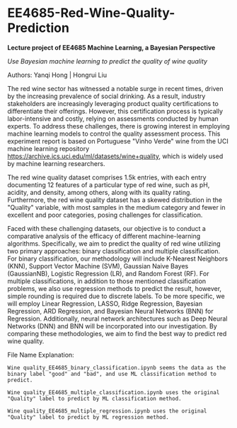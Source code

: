 # EE4685-Red-Wine-Quality-Prediction
**Lecture project of EE4685 Machine Learning, a Bayesian Perspective**

_Use Bayesian machine learning to predict the quality of wine quality_

Authors: Yanqi Hong | Hongrui Liu 

The red wine sector has witnessed a notable surge in recent times, driven by the increasing prevalence of social drinking. As a result, industry stakeholders are increasingly leveraging product quality certifications to differentiate their offerings. However, this certification process is typically labor-intensive and costly, relying on assessments conducted by human experts. To address these challenges, there is growing interest in employing machine learning models to control the quality assessment process. This experiment report is based on Portuguese "Vinho Verde" wine from the UCI machine learning repository https://archive.ics.uci.edu/ml/datasets/wine+quality, which is widely used by machine learning researchers.

The red wine quality dataset comprises 1.5k entries, with each entry documenting 12 features of a particular type of red wine, such as pH, acidity, and density, among others, along with its quality rating. 
Furthermore, the red wine quality dataset has a skewed distribution in the "Quality" variable, with most samples in the medium category and fewer in excellent and poor categories, posing challenges for classification. 

Faced with these challenging datasets, our objective is to conduct a comparative analysis of the efficacy of different machine-learning algorithms. Specifically, we aim to predict the quality of red wine utilizing two primary approaches: binary classification and multiple classification. For binary classification, our methodology will include K-Nearest Neighbors (KNN), Support Vector Machine (SVM), Gaussian Naive Bayes (GaussianNB), Logistic Regression (LR), and Random Forest (RF). For multiple classifications, in addition to those mentioned classification problems, we also use regression methods to predict the result, however, simple rounding is required due to discrete labels. To be more specific, we will employ Linear Regression, LASSO, Ridge Regression, Bayesian Regression, ARD Regression, and Bayesian Neural Networks (BNN) for Regression. Additionally, neural network architectures such as Deep Neural Networks (DNN) and BNN will be incorporated into our investigation. By comparing these methodologies, we aim to find the best way to predict red wine quality.


File Name Explanation:

    Wine quality_EE4685_binary_classification.ipynb seems the data as the binary label "good" and "bad", and use ML classification method to predict.
  
    Wine quality_EE4685_multiple_classification.ipynb uses the original "Quality" label to predict by ML classification method.
  
    Wine quality_EE4685_multiple_regression.ipynb uses the original "Quality" label to predict by ML regression method.
